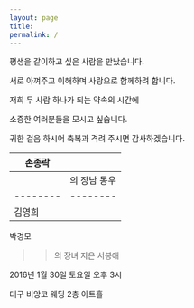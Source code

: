 ```yaml
---
layout: page
title: 
permalink: /
---
```


평생을 같이하고 싶은 사람을 만났습니다.

서로 아껴주고 이해하며 사랑으로 함께하려 합니다.

저희 두 사람 하나가 되는 약속의 시간에

소중한 여러분들을 모시고 싶습니다.

귀한 걸음 하시어 축복과 격려 주시면 감사하겠습니다.

|손종락||
|--------|--------|
| |의 장남 동우| 
|--------|--------|
|김영희||

박경모
>>의 장녀 지은 
서봉애


2016년 1월 30일 토요일 오후 3시 

대구 비앙코 웨딩 2층 아트홀
